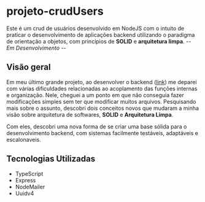 # projeto-crudUsers
Este é um crud de usuários desenvolvido em NodeJS com o intuito de praticar o desenvolvimento de aplicações backend utilizando o paradigma de orientação a objetos, com principios de **SOLID** e **arquitetura limpa**.
*-- Em Desenvolvimento --*

## Visão geral 
Em meu último grande projeto, ao desenvolver o backend ([link](https://github.com/EduardoFiorentin/projeto-estoqueECautela)) me deparei com várias dificuldades relacionadas ao acoplamento das funções internas e organização. Nele, cheguei a um ponto em que não conseguia fazer modificações simples sem ter que modificar muitos arquivos. Pesquisando mais sobre o assunto, descobri dois conceitos novos que mudaram a minha visão sobre arquitetura de softwares, **SOLID** e **Arquitetura Limpa**.

Com eles, descobri uma nova forma de se criar uma base sólida para o desenvolvimento backend, com sistemas facilmente testáveis, adaptáveis e escalonaveis.

## Tecnologias Utilizadas

- TypeScript
- Express
- NodeMailer
- Uuidv4
